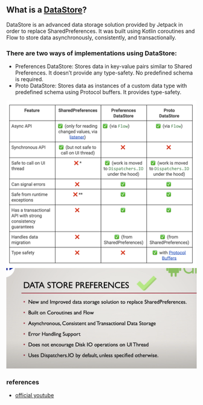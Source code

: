 ## What is a [DataStore](https://android-developers.googleblog.com/)?
DataStore is an advanced data storage solution provided by Jetpack in order to replace SharedPreferences. It was built using Kotlin coroutines and Flow to store data asynchronously, consistently, and transactionally.

### There are two ways of implementations using DataStore:
- Preferences DataStore: Stores data in key-value pairs similar to Shared Preferences. It doesn’t provide any type-safety. No predefined schema is required.
- Proto DataStore: Stores data as instances of a custom data type with predefined schema using Protocol buffers. It provides type-safety.

![](./imgs/datastore.png)
![](./imgs/datastore_2.png)


### references
- [official youtube](https://www.youtube.com/watch?v=sDYgfhuDTuE&ab_channel=AndroidHeroes)

